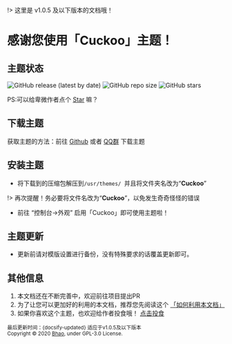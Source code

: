 !> 这里是 v1.0.5 及以下版本的文档哦！

# 感谢您使用「Cuckoo」主题！

## 主题状态

![GitHub release (latest by date)](https://img.shields.io/github/v/release/bhaoo/cuckoo?color=%2342b983&style=for-the-badge)
![GitHub repo size](https://img.shields.io/github/repo-size/bhaoo/cuckoo?color=%2342b983&style=for-the-badge)
![GitHub stars](https://img.shields.io/github/stars/bhaoo/cuckoo?color=%2342b983&style=for-the-badge)

PS:可以给卑微作者点个 [Star](https://github.com/bhaoo/Cuckoo/) 嘛？

## 下载主题

获取主题的方法：前往 [Github](https://github.com/bhaoo/Cuckoo/releases) 或者 [QQ群](https://qm.qq.com/cgi-bin/qm/qr?k=PufxSTTwURAsJC-jF-YLEugn41pPWbEE) 下载主题

## 安装主题

- 将下载到的压缩包解压到`/usr/themes/ `并且将文件夹名改为“**Cuckoo**”

!> 再次提醒！务必要将文件名改为“**Cuckoo**”，以免发生奇奇怪怪的错误

- 前往 “控制台->外观” 启用「Cuckoo」即可使用主题啦！

## 主题更新

- 更新前请对模版设置进行备份，没有特殊要求的话覆盖更新即可。

## 其他信息

1. 本文档还在不断完善中，欢迎前往项目提出PR
2. 为了让您可以更加好的利用的本文档，推荐您先阅读这个 [「如何利用本文档」](/v1/how-to-use)
3. 如果你喜欢这个主题，也欢迎给作者投食哦！ [点击投食](https://afdian.net/@bhaoo)

<small>最后更新时间：{docsify-updated} 适应于v1.0.5及以下版本<br>Copyright © 2020 [Bhao](https://dwd.moe/), under GPL-3.0 License.</small>

